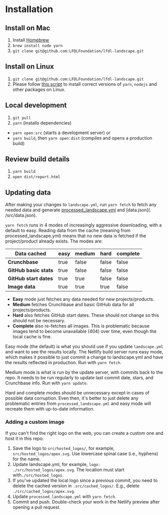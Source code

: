 # Installation

## Install on Mac
1. Install [Homebrew](https://brew.sh/)
2. `brew install node yarn`
3. `git clone git@github.com:LFDLFoundation/lfdl-landscape.git`

## Install on Linux
1. `git clone git@github.com:LFDLFoundation/lfdl-landscape.git`
2. Please follow [this script](https://github.com/cncf/landscapeapp/blob/master/update_server/setup.template) to install correct versions of `yarn`, `nodejs` and other packages on Linux.

## Local development
1. `git pull`
2. `yarn` (installs dependencies)
* `yarn open:src` (starts a development server) or
* `yarn build`, then `yarn open:dist` (compiles and opens a production build)

## Review build details
1. `yarn build`
1. `open dist/report.html`

## Updating data

After making your changes to `landscape.yml`, run `yarn fetch` to fetch any needed data and generate [processed_landscape.yml](processed_landscape.yml) and [data.json](. /src/data.json).

`yarn fetch` runs in 4 modes of increasingly aggressive downloading, with a default to easy. Reading data from the cache (meaning from processed_landscape.yml) means that no new data is fetched if the project/product already exists. The modes are:

| Data cached            | easy   | medium   | hard   | complete   |
|------------------------|--------|----------|--------|------------|
| **Crunchbase**         | true   | false    | false  | false      |
| **GitHub basic stats** | true   | false    | false  | false      |
| **GitHub start dates** | true   | true     | false  | false      |
| **Image data**         | true   | true     | true   | false      |

* **Easy** mode just fetches any data needed for new projects/products.
* **Medium** fetches Crunchbase and basic GitHub data for all projects/products.
* **Hard** also fetches GitHub start dates. These should not change so this should not be necessary.
* **Complete** also re-fetches all images. This is problematic because images tend to become unavailable (404) over time, even though the local cache is fine.

Easy mode (the default) is what you should use if you update `landscape.yml` and want to see the results locally. The Netlify build server runs easy mode, which makes it possible to just commit a change to landscape.yml and have the results reflected in production. Run with `yarn fetch`.

Medium mode is what is run by the update server, with commits back to the repo. It needs to be run regularly to update last commit date, stars, and Crunchbase info. Run with `yarn update`.

Hard and complete modes should be unnecessary except in cases of possible data corruption. Even then, it's better to just delete any problematic entries from `processed_landscape.yml` and easy mode will recreate them with up-to-date information.

### Adding a custom image

If you can't find the right logo on the web, you can create a custom one and host it in this repo:

1. Save the logo to `src/hosted_logos/`, for example, `src/hosted_logos/apex.svg`. Use lowercase spinal case (i.e., hyphens) for the name.
1. Update landscape.yml, for example, `logo: ./src/hosted_logos/apex.svg`. The location must start with`./src/hosted_logos`.
1. If you've updated the local logo since a previous commit, you need to delete the cached version in `.src/cached_logos/`. E.g., delete `./src/cached_logos/apex.svg`.
1. Update `processed_landscape.yml` with `yarn fetch`.
1. Commit and push. Double-check your work in the Netlify preview after opening a pull request.

